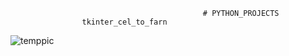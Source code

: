                                                # PYTHON_PROJECTS
                    tkinter_cel_to_farn

![temppic](https://user-images.githubusercontent.com/73876020/162578569-07682820-7f9f-4ebe-a5d5-d40ad7e0761a.PNG)
